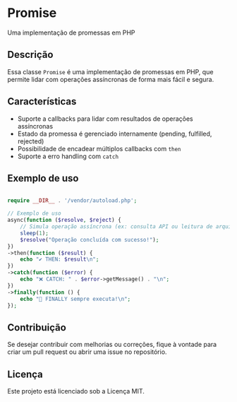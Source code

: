 Promise
=======

 Uma implementação de promessas em PHP

Descrição
-----------

Essa classe `Promise` é uma implementação de promessas em PHP, que permite lidar com operações assíncronas de forma mais fácil e segura.

Características
--------------

*   Suporte a callbacks para lidar com resultados de operações assíncronas
*   Estado da promessa é gerenciado internamente (pending, fulfilled, rejected)
*   Possibilidade de encadear múltiplos callbacks com `then`
*   Suporte a erro handling com `catch`

Exemplo de uso
---------------

```php

require __DIR__ . '/vendor/autoload.php';

// Exemplo de uso
async(function ($resolve, $reject) {
    // Simula operação assíncrona (ex: consulta API ou leitura de arquivo)
    sleep(1);
    $resolve("Operação concluída com sucesso!");
})
->then(function ($result) {
    echo "✔ THEN: $result\n";
})
->catch(function ($error) {
    echo "❌ CATCH: " . $error->getMessage() . "\n";
})
->finally(function () {
    echo "🎯 FINALLY sempre executa!\n";
});

```

## Contribuição

Se desejar contribuir com melhorias ou correções, fique à vontade para criar um pull request ou abrir uma issue no repositório.

## Licença

Este projeto está licenciado sob a Licença MIT.

